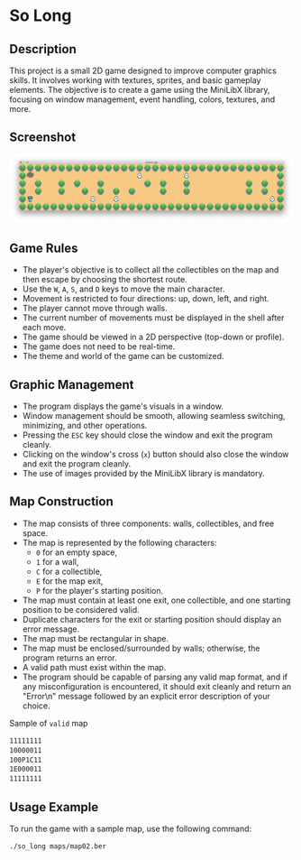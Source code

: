 # So Long

## Description

This project is a small 2D game designed to improve computer graphics skills. It involves working with textures, sprites, and basic gameplay elements. The objective is to create a game using the MiniLibX library, focusing on window management, event handling, colors, textures, and more.


## Screenshot
![map02 preview](./solong/public/map02.png)

## Game Rules

- The player's objective is to collect all the collectibles on the map and then escape by choosing the shortest route.
- Use the `W`, `A`, `S`, and `D` keys to move the main character.
- Movement is restricted to four directions: up, down, left, and right.
- The player cannot move through walls.
- The current number of movements must be displayed in the shell after each move.
- The game should be viewed in a 2D perspective (top-down or profile).
- The game does not need to be real-time.
- The theme and world of the game can be customized.

## Graphic Management

- The program displays the game's visuals in a window.
- Window management should be smooth, allowing seamless switching, minimizing, and other operations.
- Pressing the `ESC` key should close the window and exit the program cleanly.
- Clicking on the window's cross (`x`) button should also close the window and exit the program cleanly.
- The use of images provided by the MiniLibX library is mandatory.

## Map Construction

- The map consists of three components: walls, collectibles, and free space.
- The map is represented by the following characters:
  - `0` for an empty space,
  - `1` for a wall,
  - `C` for a collectible,
  - `E` for the map exit,
  - `P` for the player's starting position.
- The map must contain at least one exit, one collectible, and one starting position to be considered valid.
- Duplicate characters for the exit or starting position should display an error message.
- The map must be rectangular in shape.
- The map must be enclosed/surrounded by walls; otherwise, the program returns an error.
- A valid path must exist within the map.
- The program should be capable of parsing any valid map format, and if any misconfiguration is encountered, it should exit cleanly and return an "Error\n" message followed by an explicit error description of your choice.


Sample of `valid` map
``` bash
11111111
10000011
100P1C11
1E000011
11111111
```

## Usage Example

To run the game with a sample map, use the following command:

```
./so_long maps/map02.ber
```

